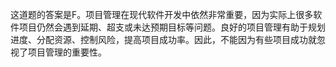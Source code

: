 这道题的答案是F。项目管理在现代软件开发中依然非常重要，因为实际上很多软件项目仍然会遇到延期、超支或未达预期目标等问题。良好的项目管理有助于规划进度、分配资源、控制风险，提高项目成功率。因此，不能因为有些项目成功就忽视了项目管理的重要性。